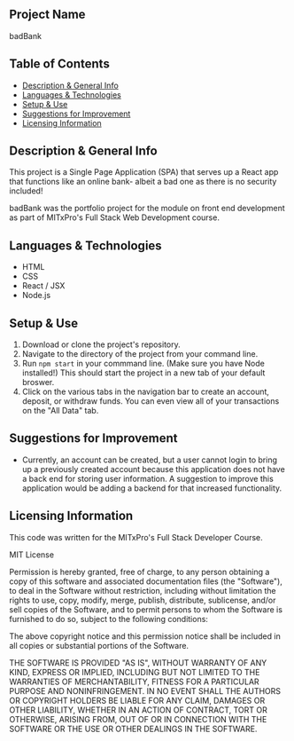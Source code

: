 ## Project Name
badBank

## Table of Contents
 - [Description & General Info](https://github.com/briennekordis/badBank/blob/main/README.md#description--general-info)
 - [Languages & Technologies](https://github.com/briennekordis/badBank/blob/main/README.md#languages--technologies)
 - [Setup & Use](https://github.com/briennekordis/badBank/blob/main/README.md#setup--use)
 - [Suggestions for Improvement](https://github.com/briennekordis/badBank/blob/main/README.md#suggestions-for-improvement)
 - [Licensing Information](https://github.com/briennekordis/badBank/blob/main/README.md#licensing-information)
 

## Description & General Info
This project is a Single Page Application (SPA) that serves up a React app that functions like an online bank- albeit a bad one as there is no security included! 

badBank was the portfolio project for the module on front end development as part of MITxPro's Full Stack Web Development course. 

## Languages & Technologies
- HTML
- CSS
- React / JSX
- Node.js

## Setup & Use
1. Download or clone the project's repository. 
2. Navigate to the directory of the project from your command line. 
3. Run `npm start` in your commmand line. (Make sure you have Node installed!) This should start the project in a new tab of your default broswer. 
4. Click on the various tabs in the navigation bar to create an account, deposit, or withdraw funds. You can even view all of your transactions on the "All Data" tab.  

## Suggestions for Improvement
- Currently, an account can be created, but a user cannot login to bring up a previously created account because this application does not have a back end for storing user information. A suggestion to improve this application would be adding a backend for that increased functionality.   

## Licensing Information
This code was written for the MITxPro's Full Stack Developer Course.

MIT License

Permission is hereby granted, free of charge, to any person obtaining a copy of this software and associated documentation files (the "Software"), to deal in the Software without restriction, including without limitation the rights to use, copy, modify, merge, publish, distribute, sublicense, and/or sell copies of the Software, and to permit persons to whom the Software is furnished to do so, subject to the following conditions:

The above copyright notice and this permission notice shall be included in all copies or substantial portions of the Software.

THE SOFTWARE IS PROVIDED "AS IS", WITHOUT WARRANTY OF ANY KIND, EXPRESS OR IMPLIED, INCLUDING BUT NOT LIMITED TO THE WARRANTIES OF MERCHANTABILITY, FITNESS FOR A PARTICULAR PURPOSE AND NONINFRINGEMENT. IN NO EVENT SHALL THE AUTHORS OR COPYRIGHT HOLDERS BE LIABLE FOR ANY CLAIM, DAMAGES OR OTHER LIABILITY, WHETHER IN AN ACTION OF CONTRACT, TORT OR OTHERWISE, ARISING FROM, OUT OF OR IN CONNECTION WITH THE SOFTWARE OR THE USE OR OTHER DEALINGS IN THE SOFTWARE.
